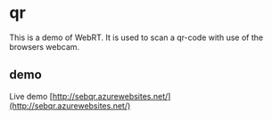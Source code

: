 qr
==

This is a demo of WebRT. It is used to scan a qr-code with use of the browsers webcam.


## demo
Live demo [http://sebqr.azurewebsites.net/](http://sebqr.azurewebsites.net/)